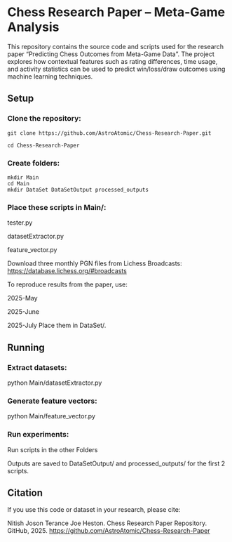 # Chess Research Paper – Meta-Game Analysis

This repository contains the source code and scripts used for the research paper “Predicting Chess Outcomes from Meta-Game Data”. The project explores how contextual features such as rating differences, time usage, and activity statistics can be used to predict win/loss/draw outcomes using machine learning techniques.


## Setup

### Clone the repository:
```
git clone https://github.com/AstroAtomic/Chess-Research-Paper.git

cd Chess-Research-Paper
```
### Create folders:
```
mkdir Main 
cd Main
mkdir DataSet DataSetOutput processed_outputs
```
### Place these scripts in Main/:

tester.py

datasetExtractor.py

feature_vector.py

Download three monthly PGN files from Lichess Broadcasts: https://database.lichess.org/#broadcasts

To reproduce results from the paper, use:

2025-May

2025-June

2025-July
Place them in DataSet/.

## Running

### Extract datasets:
python Main/datasetExtractor.py

### Generate feature vectors:
python Main/feature_vector.py

### Run experiments:
Run scripts in the other Folders

Outputs are saved to DataSetOutput/ and processed_outputs/ for the first 2 scripts.

## Citation

If you use this code or dataset in your research, please cite:

Nitish Joson Terance Joe Heston. Chess Research Paper Repository. GitHub, 2025.
https://github.com/AstroAtomic/Chess-Research-Paper
